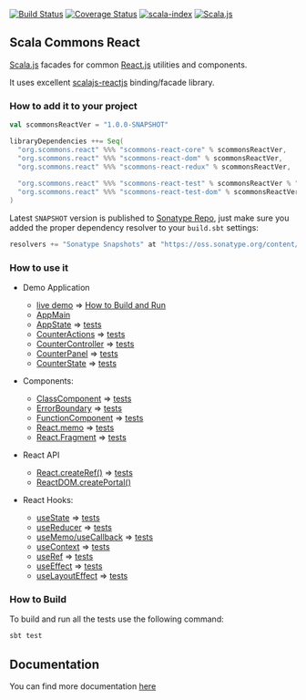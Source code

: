 
[![Build Status](https://travis-ci.com/scommons/scommons-react.svg?branch=master)](https://travis-ci.com/scommons/scommons-react)
[![Coverage Status](https://coveralls.io/repos/github/scommons/scommons-react/badge.svg?branch=master)](https://coveralls.io/github/scommons/scommons-react?branch=master)
[![scala-index](https://index.scala-lang.org/scommons/scommons-react/scommons-react-core/latest.svg)](https://index.scala-lang.org/scommons/scommons-react/scommons-react-core)
[![Scala.js](https://www.scala-js.org/assets/badges/scalajs-0.6.17.svg)](https://www.scala-js.org)

## Scala Commons React
[Scala.js](https://www.scala-js.org) facades for common [React.js](https://reactjs.org) utilities and components.

It uses excellent [scalajs-reactjs](https://github.com/shogowada/scalajs-reactjs) binding/facade library.


### How to add it to your project

```scala
val scommonsReactVer = "1.0.0-SNAPSHOT"

libraryDependencies ++= Seq(
  "org.scommons.react" %%% "scommons-react-core" % scommonsReactVer,
  "org.scommons.react" %%% "scommons-react-dom" % scommonsReactVer,
  "org.scommons.react" %%% "scommons-react-redux" % scommonsReactVer,
  
  "org.scommons.react" %%% "scommons-react-test" % scommonsReactVer % "test",
  "org.scommons.react" %%% "scommons-react-test-dom" % scommonsReactVer % "test"
)
```

Latest `SNAPSHOT` version is published to [Sonatype Repo](https://oss.sonatype.org/content/repositories/snapshots/org/scommons/), just make sure you added
the proper dependency resolver to your `build.sbt` settings:
```scala
resolvers += "Sonatype Snapshots" at "https://oss.sonatype.org/content/repositories/snapshots/"
```

### How to use it

* Demo Application
  * [live demo](https://scommons.org/scommons-react/showcase/) => [How to Build and Run](showcase/README.md)
  * [AppMain](showcase/src/main/scala/scommons/react/showcase/app/ShowcaseReactApp.scala)
  * [AppState](showcase/src/main/scala/scommons/react/showcase/app/ShowcaseState.scala) => [tests](showcase/src/test/scala/scommons/react/showcase/app/ShowcaseStateReducerSpec.scala)
  * [CounterActions](showcase/src/main/scala/scommons/react/showcase/app/counter/CounterActions.scala) => [tests](showcase/src/test/scala/scommons/react/showcase/app/counter/CounterActionsSpec.scala)
  * [CounterController](showcase/src/main/scala/scommons/react/showcase/app/counter/CounterController.scala) => [tests](showcase/src/test/scala/scommons/react/showcase/app/counter/CounterControllerSpec.scala)
  * [CounterPanel](showcase/src/main/scala/scommons/react/showcase/app/counter/CounterPanel.scala) => [tests](showcase/src/test/scala/scommons/react/showcase/app/counter/CounterPanelSpec.scala)
  * [CounterState](showcase/src/main/scala/scommons/react/showcase/app/counter/CounterState.scala) => [tests](showcase/src/test/scala/scommons/react/showcase/app/counter/CounterStateReducerSpec.scala)

* Components:
  * [ClassComponent](showcase/src/main/scala/scommons/react/showcase/ClassComponentDemo.scala) => [tests](showcase/src/test/scala/scommons/react/showcase/ClassComponentDemoSpec.scala)
  * [ErrorBoundary](showcase/src/main/scala/scommons/react/showcase/ErrorBoundaryDemo.scala) => [tests](showcase/src/test/scala/scommons/react/showcase/ErrorBoundaryDemoSpec.scala)
  * [FunctionComponent](showcase/src/main/scala/scommons/react/showcase/FunctionComponentDemo.scala) => [tests](showcase/src/test/scala/scommons/react/showcase/FunctionComponentDemoSpec.scala)
  * [React.memo](showcase/src/main/scala/scommons/react/showcase/ReactMemoDemo.scala) => [tests](showcase/src/test/scala/scommons/react/showcase/ReactMemoDemoSpec.scala)
  * [React.Fragment](showcase/src/main/scala/scommons/react/showcase/ReactFragmentDemo.scala) => [tests](showcase/src/test/scala/scommons/react/showcase/ReactFragmentDemoSpec.scala)

* React API
  * [React.createRef()](showcase/src/main/scala/scommons/react/showcase/ReactRefDemo.scala) => [tests](showcase/src/test/scala/scommons/react/showcase/ReactRefDemoSpec.scala)
  * [ReactDOM.createPortal()](showcase/src/main/scala/scommons/react/showcase/dom/ReactPortalDemo.scala)

* React Hooks:
  * [useState](showcase/src/main/scala/scommons/react/showcase/hooks/UseStateDemo.scala) => [tests](showcase/src/test/scala/scommons/react/showcase/hooks/UseStateDemoSpec.scala)
  * [useReducer](showcase/src/main/scala/scommons/react/showcase/hooks/UseReducerDemo.scala) => [tests](showcase/src/test/scala/scommons/react/showcase/hooks/UseReducerDemoSpec.scala)
  * [useMemo/useCallback](showcase/src/main/scala/scommons/react/showcase/hooks/UseMemoDemo.scala) => [tests](showcase/src/test/scala/scommons/react/showcase/hooks/UseMemoDemoSpec.scala)
  * [useContext](showcase/src/main/scala/scommons/react/showcase/hooks/UseContextDemo.scala) => [tests](showcase/src/test/scala/scommons/react/showcase/hooks/UseContextDemoSpec.scala)
  * [useRef](showcase/src/main/scala/scommons/react/showcase/hooks/UseRefDemo.scala) => [tests](showcase/src/test/scala/scommons/react/showcase/hooks/UseRefDemoSpec.scala)
  * [useEffect](showcase/src/main/scala/scommons/react/showcase/hooks/UseEffectDemo.scala) => [tests](showcase/src/test/scala/scommons/react/showcase/hooks/UseEffectDemoSpec.scala)
  * [useLayoutEffect](showcase/src/main/scala/scommons/react/showcase/hooks/UseLayoutEffectDemo.scala) => [tests](showcase/src/test/scala/scommons/react/showcase/hooks/UseLayoutEffectDemoSpec.scala)

### How to Build

To build and run all the tests use the following command:
```bash
sbt test
```

## Documentation

You can find more documentation [here](https://scommons.org/scommons-react)
